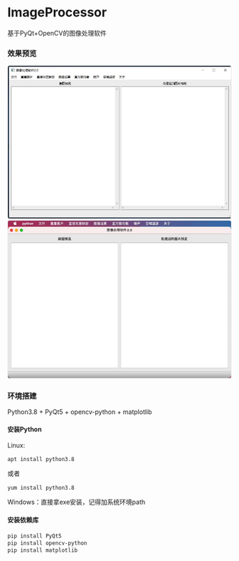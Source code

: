 # ImageProcessor
基于PyQt+OpenCV的图像处理软件
### 效果预览
![](preview-windows.png)
![](preview-mac.png)
### 环境搭建
Python3.8 + PyQt5 + opencv-python + matplotlib
#### 安装Python
Linux:<br>
```
apt install python3.8 
```
或者
```
yum install python3.8
```
Windows：直接拿exe安装，记得加系统环境path
#### 安装依赖库
```
pip install PyQt5
pip install opencv-python
pip install matplotlib
```
